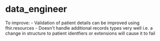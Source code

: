 # data_engineer


To improve: 
    - Validation of patient details can be improved using fhir.resources
    - Doesn't handle additional records types very well i.e. a change in structure to patient identfiers or extensions will cause it to fail